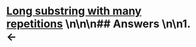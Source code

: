 # [Long substring with many repetitions](https://projecteuler.net/problem=691) \n\n\n## Answers \n\n1. &larr;
